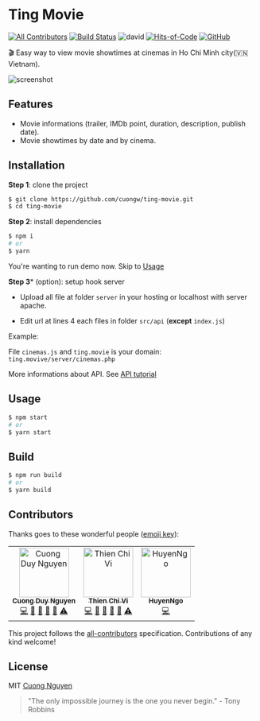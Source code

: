 ﻿# Ting Movie

[![All Contributors](https://img.shields.io/badge/all_contributors-3-orange.svg)](#contributors)
[![Build Status](https://travis-ci.org/cuongw/ting-movie.svg?branch=master)](https://travis-ci.org/cuongw/ting-movie)
![david](https://img.shields.io/david/cuongw/ting-movie.svg)
[![Hits-of-Code](https://hitsofcode.com/github/cuongw/ting-movie)](https://hitsofcode.com/view/github/cuongw/ting-movie)
[![GitHub](https://img.shields.io/github/license/cuongw/ting-movie.svg)](https://github.com/cuongw/ting-movie/blob/master/LICENSE)

🎬 Easy way to view movie showtimes at cinemas in Ho Chi Minh city(🇻🇳 Vietnam).

![screenshot](screenshots/showtime.gif)

## Features

- Movie informations (trailer, IMDb point, duration, description, publish date).
- Movie showtimes by date and by cinema.

## Installation

**Step 1**: clone the project

```sh
$ git clone https://github.com/cuongw/ting-movie.git
$ cd ting-movie
```

**Step 2**: install dependencies

```sh
$ npm i
# or
$ yarn
```

You're wanting to run demo now. Skip to [Usage](#usage)

**Step 3*** (option): setup hook server

- Upload all file at folder `server` in your hosting or localhost with server apache.

- Edit url at lines 4 each files in folder `src/api` (**except** `index.js`)

Example:

File `cinemas.js` and `ting.movie` is your domain: `ting.movive/server/cinemas.php`

More informations about API. See [API tutorial](server/README.md)

## Usage

```sh
$ npm start
# or
$ yarn start
```

## Build

```sh
$ npm run build
# or
$ yarn build
```

## Contributors

Thanks goes to these wonderful people ([emoji key](https://allcontributors.org/docs/en/emoji-key)):

<!-- ALL-CONTRIBUTORS-LIST:START - Do not remove or modify this section -->
<!-- prettier-ignore -->
<table><tr><td align="center"><a href="http://cuongw.me"><img src="https://avatars0.githubusercontent.com/u/34389409?v=4" width="100px;" alt="Cuong Duy Nguyen"/><br /><sub><b>Cuong Duy Nguyen</b></sub></a><br /><a href="https://github.com/cuongw/ting-movie/commits?author=cuongw" title="Code">💻</a> <a href="#design-cuongw" title="Design">🎨</a> <a href="https://github.com/cuongw/ting-movie/commits?author=cuongw" title="Documentation">📖</a> <a href="#review-cuongw" title="Reviewed Pull Requests">👀</a> <a href="#maintenance-cuongw" title="Maintenance">🚧</a> <a href="https://github.com/cuongw/ting-movie/commits?author=cuongw" title="Tests">⚠️</a></td><td align="center"><a href="https://www.facebook.com/tvc1212"><img src="https://avatars2.githubusercontent.com/u/35712888?v=4" width="100px;" alt="Thien Chi Vi"/><br /><sub><b>Thien Chi Vi</b></sub></a><br /><a href="https://github.com/cuongw/ting-movie/commits?author=tvc12" title="Code">💻</a> <a href="https://github.com/cuongw/ting-movie/commits?author=tvc12" title="Documentation">📖</a> <a href="#tool-tvc12" title="Tools">🔧</a> <a href="#maintenance-tvc12" title="Maintenance">🚧</a> <a href="#question-tvc12" title="Answering Questions">💬</a> <a href="https://github.com/cuongw/ting-movie/commits?author=tvc12" title="Tests">⚠️</a></td><td align="center"><a href="https://github.com/HuyenNgo"><img src="https://avatars0.githubusercontent.com/u/38158626?v=4" width="100px;" alt="HuyenNgo"/><br /><sub><b>HuyenNgo</b></sub></a><br /><a href="https://github.com/cuongw/ting-movie/commits?author=HuyenNgo" title="Code">💻</a></td></tr></table>

<!-- ALL-CONTRIBUTORS-LIST:END -->

This project follows the [all-contributors](https://github.com/all-contributors/all-contributors) specification. Contributions of any kind welcome!

## License

MIT [Cuong Nguyen](https://www.linkedin.com/in/cuong9/)

<!-- INSPIRATIONAL_QUOTE_START -->
> "The only impossible journey is the one you never begin." - Tony Robbins
<!-- INSPIRATIONAL_QUOTE_END -->
